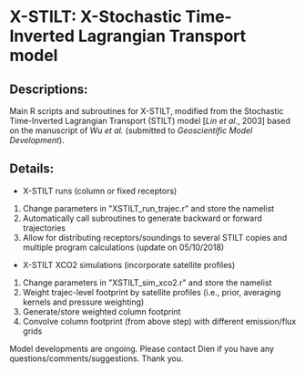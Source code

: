 # X-STILT: X-Stochastic Time-Inverted Lagrangian Transport model
## Descriptions:
Main R scripts and subroutines for X-STILT, modified from the Stochastic Time-Inverted Lagrangian Transport (STILT) model [*Lin et al*., 2003] based on the manuscript of *Wu et al.* (submitted to *Geoscientific Model Development*).

## Details:
- X-STILT runs (column or fixed receptors)
1. Change parameters in "XSTILT_run_trajec.r" and store the namelist
2. Automatically call subroutines to generate backward or forward trajectories
3. Allow for distributing receptors/soundings to several STILT copies and multiple program calculations (update on 05/10/2018)

- X-STILT XCO2 simulations (incorporate satellite profiles)
1. Change parameters in "XSTILT_sim_xco2.r" and store the namelist
2. Weight trajec-level footprint by satellite profiles (i.e., prior, averaging kernels and pressure weighting)
3. Generate/store weighted column footprint
4. Convolve column footprint (from above step) with different emission/flux grids

Model developments are ongoing. Please contact Dien if you have any questions/comments/suggestions. Thank you.
